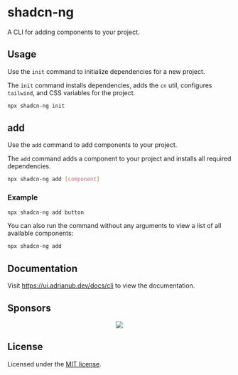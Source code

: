 # shadcn-ng

A CLI for adding components to your project.

## Usage

Use the `init` command to initialize dependencies for a new project.

The `init` command installs dependencies, adds the `cn` util, configures `tailwind`, and CSS variables for the project.

```bash
npx shadcn-ng init
```

## add

Use the `add` command to add components to your project.

The `add` command adds a component to your project and installs all required dependencies.

```bash
npx shadcn-ng add [component]
```

### Example

```bash
npx shadcn-ng add button
```

You can also run the command without any arguments to view a list of all available components:

```bash
npx shadcn-ng add
```

## Documentation

Visit https://ui.adrianub.dev/docs/cli to view the documentation.

## Sponsors

<p align="center">
  <a href="https://cdn.jsdelivr.net/gh/adrian-ub/static/sponsors.svg">
    <img src='https://cdn.jsdelivr.net/gh/adrian-ub/static/sponsors.svg'/>
  </a>
</p>

## License

Licensed under the [MIT license](https://github.com/adrian-ub/shadcn-ng/blob/main/LICENSE.md).
